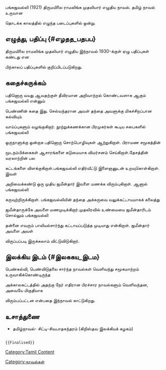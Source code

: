 பங்கஜவல்லி (1921) திருமயிலை ராமலிங்க முதலியார் எழுதிய நாவல். தமிழ் நாவல் உருவான
தொடக்க காலத்தில் எழுந்த படைப்புகளில் ஒன்று.

## எழுத்து, பதிப்பு {#எழதத_பதபப}

திருமயிலை ராமலிங்க முதலியார் எழுதிய இந்நாவல் 1930-க்குள் ஏழு பதிப்புகள் கண்டது என
பிற்காலப் பதிப்புகளில் குறிப்பிடப்படுகிறது.

## கதைச்சுருக்கம்

பதினொரு வயது ஆவதற்குள் தீவிரமான அறிவாற்றல் கொண்டவளாக ஆகும் பங்கஜவல்லி என்னும்
பெண்ணின் கதை இது. செல்வந்தரான அவள் தந்தை அவளுக்கு மிகச்சிறப்பான கல்வியும்
வாய்ப்புகளும் வழங்குகிறார். நூற்றுக்கணக்கான பிரமுகர்கள் கூடிய சபைகளில் பங்கஜவல்லி
ஒருநாளுக்கு ஒன்றாக பதினொரு சொற்பொழிவுகள் ஆற்றுகிறாள். பிராமண சமூகத்தின்
மூடநம்பிக்கைகள் ஆசாரங்களை கடுமையாக விமர்சனம் செய்கிறாள்.தேசத்தின் வரலாற்றின் பல
கட்டங்களை விளக்குகிறாள்.பங்கஜவல்லி எதிர்வீட்டு இளைஞனுடன் உறவுகொள்கிறாள். இவள்
அறிவைக்கண்டு ஒரு முதிய ஜமீன்தார் இவளை மணக்க விரும்புகிறாள். ஆனால் பங்கஜவல்லி
கருவுற்றிருக்கிறாள். பங்கஜவல்லியின் தந்தை அக்கருவை வலுக்கட்டாயமாகக் கலைத்து
ஜமீன்தாருக்கே அவளை மணமுடிக்கிறார்.முதலிரவில் உண்மையை ஜமீன்தாரிடம் சொல்லும் பங்கஜவல்லி
தன்னை எவரும் பாலியல்சார்ந்து கட்டாயப்படுத்த முடியாது என்கிறாள். ஜமீன்தார் அவளை அவள்
விருப்பப்படி இருக்கலாம் விட்டுவிடுகிறார்.

## இலக்கிய இடம் {#இலககய_இடம}

பெண்கல்வி, பெண்விடுதலை சார்ந்த நாவல்கள் வெளிவந்து சமூகமாற்றம் உருவாகிக்கொண்டிருந்த
அக்காலகட்டத்தில் அதற்கு நேர் எதிரான பிரச்சார நாவல்களும் வெளிவந்தன, அவையே மிகுதியாக
விரும்பப்பட்டன என்பதை இந்நாவல் காட்டுகிறது.

## உசாத்துணை

-   தமிழ்நாவல்- சிட்டி-சிவபாதசுந்தரம் (கிறிஸ்தவ இலக்கியக் கழகம்)

```{=mediawiki}
{{Finalised}}
```
[Category:Tamil Content](Category:Tamil_Content "wikilink")
[Category:நாவல்கள்](Category:நாவல்கள் "wikilink")
